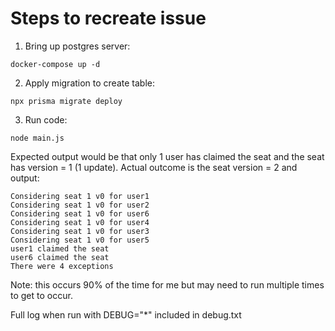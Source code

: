 # Steps to recreate issue

1. Bring up postgres server:

```
docker-compose up -d
```

2. Apply migration to create table:

```
npx prisma migrate deploy
```

3. Run code:
```
node main.js
```

Expected output would be that only 1 user has claimed the seat and the seat has version = 1 (1 update). Actual outcome is the seat version = 2 and output:

```
Considering seat 1 v0 for user1
Considering seat 1 v0 for user2
Considering seat 1 v0 for user6
Considering seat 1 v0 for user4
Considering seat 1 v0 for user3
Considering seat 1 v0 for user5
user1 claimed the seat
user6 claimed the seat
There were 4 exceptions
```

Note: this occurs 90% of the time for me but may need to run multiple times to get to occur.

Full log when run with DEBUG="*" included in debug.txt
